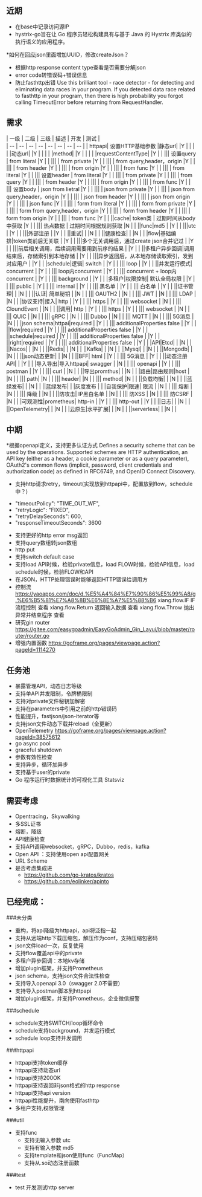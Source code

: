 ## 近期
* 在base中记录访问源IP
* hystrix-go旨在让 Go 程序员轻松构建具有与基于 Java 的 Hystrix 库类似的执行语义的应用程序。  

*如何在回应json里面增加UUID，修改createJson？

* 根据http response content type查看是否需要分解json
* error code转错误码+错误信息
* 防止fasthttp出错
  Use this brilliant tool - race detector - for detecting and eliminating data races in your program. If you detected data race related to fasthttp in your program, then there is high probability you forgot calling TimeoutError before returning from RequestHandler.
## 需求  
| 一级 | 二级 | 三级 | 描述 |  开发 | 测试 |   
| -- | -- | -- | -- | -- | -- | -- | -- |
| httpapi| 设置HTTP基础参数 |静态url|  |Y |  |
| |  |动态url|  |Y |  |
| |  |method|  |Y |  |
| |  |requestContentType|  |Y |  |
||| 设置query | from literal  |Y |  |
|||  | from private  |Y |  |
|||  | from query,header，origin  |Y |  |
|||  | from header  |Y |  |
|||  | from origin  |Y |  |
|||  | from func  |Y |  |
|||  | from literal  |Y |  |
||| 设置header | from literal  |Y |  |
|||  | from private  |Y |  |
|||  | from query  |Y |  |
|||  | from header  |Y |  |
|||  | from origin  |Y |  |
|||  | from func  |Y |  |
||| 设置body | json from lietral  |Y |  |
|||  | json from private  |Y |  |
|||  | json from query,header，origin  |Y |  |
|||  | json from header  |Y |  |
|||  | json from origin  |Y |  |
|||  | json func  |Y |  |
|||  | form from literal  |Y |  |
|||  | form from private  |Y |  |
|||  | form from query,header，origin  |Y |  |
|||  | form from header  |Y |  |
|||  | form from origin  |Y |  |
|||  | from func  |Y |  |
||cache| token类 | 过期时间从body中获取  |Y |  |
||| 热点数据 | 过期时间根据规则获取  |N |  |
||func|md5  |   |Y |  |
|||utc  |   |Y |  |
|||外部注册  |   |Y |  |
||重试|  |  |N |  |
||健康检查|  |  |N |  |
|flow|基础编排|token类前后无关联  |   |Y |  |
|||多个无关调用后，通过create json合并记过  |   |Y |  |
|||前后相关调用，后续调用需要用到前序的结果  |   |Y |  |
||多租户异步回调|调用结束后，存储索引到本地存储  |   |Y |  |
|||异步返回后，从本地存储读取索引，发到对应用户  |   |Y |  |
|schedule|逻辑| switch |   |Y |  |
||| loop |   |Y |  |
||并发运行模式| concurrent |   |Y |  |
||| loop内concurrent |   |Y |  |
||| concurrent + loop内concurrent |   |Y |  |
||| background |   |Y |  |
|多租户|权限控制| 默认全局权限 |   |Y |  |
||| public |   |Y |  |
||| internal |   |Y |  |
||| 黑名单 |   |Y |  |
||| 白名单 |   |Y |  |
||证书管理|  |   |N |  |
||认证| 简单秘钥 |   |N |  |
||| OAUTH2 |   |N |  |
||| JWT |   |N |  |
||| LDAP |   |N |  |
|协议支持|接入| http |   |Y |  |
||| https |   |Y |  |
||| websocket |   |N |  |
||| CloundEvent |   |N |  |
||调用| http |   |Y |  |
||| https |   |Y |  |
||| websocket |   |N |  |
||| QUIC |   |N |  |
||| gRPC |   |N |  |
||| Dubbo |   |N |  |
||| MQTT |   |N |  |
||| 5G消息 |   |N |  |
|json schema|httpai|required |   |Y |  |
||| additionalProperties false |   |Y |  |
||flow|required |   |Y |  |
||| additionalProperties false |   |Y |  |
||schedule|required |   |Y |  |
||| additionalProperties false |   |Y |  |
||right|required |   |Y |  |
||| additionalProperties false |   |Y |  |
|API|Etcd|  |   |N |  |
||Nacos|  |   |N |  |
||Redis|  |   |N |  |
||Kafka|  |   |N |  |
||Mysql|  |   |N |  |
||Mongodb|  |   |N |  |
||json动态更新|  |   |N |  |
||BFF| html |   |Y |  |
||| 5G消息 |   |Y |  |
||动态注册API|  |   |Y |  |
|导入导出|导入httpapi| swagger |   |N |  |
||| openapi |   |Y |  |
||| postman |   |Y |  |
||| curl |   |N |  |
||导出promthus|  |   |N |  |
|路由|路由规则|host  |   |N |  |
||| path|   |N |  |
||| header|   |N |  |
||| method|   |N |  |
||负载均衡|  |   |N |  |
||蓝绿发布|  |   |N |  |
||蓝绿发布|  |   |灰度发布 |  |
|自我保护|限速| 限流 |   |N |  |
||| 熔断 |  |N |  |
||| 降级 |  |N |  |
||防攻击| IP黑白名单 |  |N |  |
||| 防XSS |  |N |  |
||| 防CSRF |  |N |  |
|可观测性|prometheus| http-in |  |Y |  |
||| http-out |  |Y |  |
||日志|  |  |N |  |
||OpenTelemetry|  |   |N |  |
|云原生|水平扩展|  |  |N |  |
||serverless|  |  |N |  |


## 中期
*根据openapi定义，支持更多认证方式
Defines a security scheme that can be used by the operations. Supported schemes are HTTP authentication, an API key (either as a header, a cookie parameter or as a query parameter), OAuth2's common flows (implicit, password, client credentials and authorization code) as defined in RFC6749, and OpenID Connect Discovery.

* 支持http请求retry，timeout(实现放到httpapi中，配置放到flow，schedule中？)
 - "timeoutPolicy": "TIME_OUT_WF",
 - "retryLogic": "FIXED",
 - "retryDelaySeconds": 600,
 - "responseTimeoutSeconds": 3600
* 支持更好的http error msg返回
* 支持query数组转json数组
* http put
* 支持switch default case
* 支持load API时候，检验private信息，load FLOW时候，检验API信息，load schedule时候，检验FLOW和API
* 在JSON，HTTP处理错误时能够返回HTTP错误给调用方
* 控制流
https://yaoapps.com/doc/d.%E5%A4%84%E7%90%86%E5%99%A8/g.%E6%B5%81%E7%A8%8B%E6%8E%A7%E5%88%B6
xiang.flow.IF	IF 流程控制	查看
xiang.flow.Return	返回输入数据	查看
xiang.flow.Throw	抛出异常并结束程序	查看
* 研究gin router
https://gitee.com/easygoadmin/EasyGoAdmin_Gin_Layui/blob/master/router/router.go
* 增强内置函数
https://goframe.org/pages/viewpage.action?pageId=1114270
## 任务池
* 暴露管理API，动态日志等级
* 支持单API并发限制，令牌桶限制
* 支持对private文件秘钥加解密
* 支持在parameters中引用之前的http错误码
* 性能提升，fastjson/json-iterator等
* 支持json文件动态下载并reload（全更新）
* OpenTelemetry
 https://goframe.org/pages/viewpage.action?pageId=38575612
* go async pool
* graceful shutdown
* 参数有效性检查
* 支持异步，循环加异步
* 支持基于user的private
* Go 程序运行时数据统计的可视化工具 Statsviz
## 需要考虑
* Opentracing，Skywalking
* 多SSL证书
* 熔断，降级
* API健康检查
* 支持API调用websocket，gRPC，Dubbo，redis，kafka
* Open API ：支持使用open api配置网关
* URL Scheme
* 是否考虑集成进
    * https://github.com/go-kratos/kratos
    * https://github.com/eolinker/apinto

## 已经完成：
###未分类
* 重构，将api降级为httpapi，api将泛指一起
* 支持从远端http下载压缩包，解压作为conf，支持压缩包密码
* json文件load一次，反复使用
* 支持flow覆盖api中的private
* 多租户异步回调：本地kv存储
* 增加plugin框架，并支持Prometheus
* json schema，支持json文件合法性检查
* 支持导入openapi 3.0（swagger 2.0不需要）
* 支持导入postman脚本到httpapi
* 增加plugin框架，并支持Prometheus，企业微信报警

###schedule
* schedule支持SWITCH/loop循环命令
* schedule支持background，并发运行模式
* schedule loop支持并发调用

###httpapi
* httpapi支持token缓存
* httpapi支持动态url
* httpapi支持200OK
* httpapi支持返回非json格式的http response
* httpapi支持api version
* httpapi性能提升，南向使用fasthttp
* 多租户支持,权限管理

###util
* 支持func
     * 支持无输入参数 utc
     * 支持有输入参数 md5
     * 支持template和json使用func（FuncMap）
     * 支持从.so动态注册函数

###test
* test 开发测试http server

